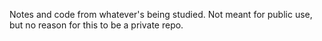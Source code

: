 Notes and code from whatever's being studied. Not meant for public use, but no reason for this to be a private repo.
